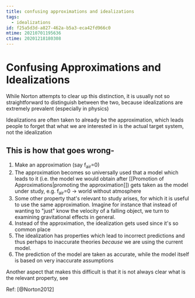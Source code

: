```yaml
---
title: confusing approximations and idealizations
tags:
  - idealizations
id: f25a5d3d-a827-462a-b5a3-eca42fd966c0
mtime: 20210701195636
ctime: 20201218180308
---
```


# Confusing Approximations and Idealizations

 While Norton attempts to clear up this distinction, it is usually not so straightforward to distinguish between the two, because idealizations are extremely prevalent (especially in physics)

 Idealizations are often taken to already be the approximation, which leads people to forget that what we are interested in is the actual target system, not the idealization

## This is how that goes wrong-

1) Make an approximation (say f<sub>air</sub>=0)
2) The approximation becomes so universally used that a model which leads to it (i.e. the model we would obtain after [[Promotion of Approximations|promoting the approximation]]) gets taken as the model under study, e.g. f<sub>air</sub>=0 -> world without atmosphere
3) Some other property that's relevant to study arises, for which it is useful to use the same approximation. Imagine for instance that instead of wanting to "just" know the velocity of a falling object, we turn to examining gravitational effects in general.
4) Instead of the approximation, the idealization gets used since it's so common place
5) The idealization has properties which lead to incorrect predictions and thus perhaps to inaccurate theories *because* we are using the current model.
6) The prediction of the model are taken as accurate, while the model itself is based on very inaccurate assumptions


Another aspect that makes this difficult is that it is not always clear what is the relevant property, see

Ref: [@Norton2012]
